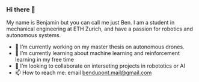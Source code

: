 ### Hi there 👋
My name is Benjamin but you can call me just Ben. I am a student in mechanical engineering at ETH Zurich, and have a passion for robotics and autonomous systems.
- 🔭 I’m currently working on my master thesis on autonomous drones.
- 🌱 I’m currently learning about machine learning and reinforcement learning in my free time
- 👯 I’m looking to collaborate on interseting projects in robototics or AI
- 📫 How to reach me: email bendupont.mail@gmail.com



<!--
**ben-du-pont/ben-du-pont** is a ✨ _special_ ✨ repository because its `README.md` (this file) appears on your GitHub profile.

Here are some ideas to get you started:

